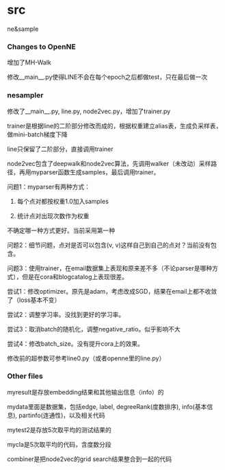 # src
ne&amp;sample
### Changes to OpenNE
增加了MH-Walk

修改__main__.py使得LINE不会在每个epoch之后都做test，只在最后做一次

### nesampler
修改了__main__.py, line.py, node2vec.py，增加了trainer.py

trainer是根据line的二阶部分修改而成的，根据权重建立alias表，生成负采样表，做mini-batch梯度下降

line只保留了二阶部分，直接调用trainer

node2vec包含了deepwalk和node2vec算法，先调用walker（未改动）采样路径，再用myparser函数生成samples，最后调用trainer。

问题1：myparser有两种方式：

1. 每个点对都按权重1.0加入samples

2. 统计点对出现次数作为权重

不确定哪一种方式更好。当前采用第一种

问题2：细节问题，点对是否可以包含(v, v)这样自己到自己的点对？当前没有包含。

问题3：使用trainer，在email数据集上表现和原来差不多（不论parser是哪种方式），但是在cora和blogcatalog上表现很差。

尝试1：修改optimizer。原先是adam，考虑改成SGD，结果在email上都不收敛了（loss基本不变）

尝试2：调整学习率。没找到更好的学习率。

尝试3：取消batch的随机化，调整negative_ratio。似乎影响不大

尝试4：修改batch_size。没有提升cora上的效果。

修改前的超参数可参考line0.py（或者openne里的line.py）

### Other files
myresult是存放embedding结果和其他输出信息（info）的

mydata里面是数据集，包括edge, label, degreeRank(度数排序), info(基本信息), partinfo(连通性)，以及相关代码

mytest2是存放5次取平均的测试结果的

mycla是5次取平均的代码，含度数分段

combiner是把node2vec的grid search结果整合到一起的代码

